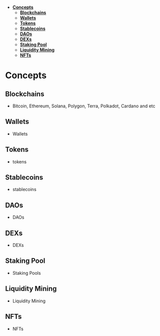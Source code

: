 <!-- START doctoc generated TOC please keep comment here to allow auto update -->
<!-- DON'T EDIT THIS SECTION, INSTEAD RE-RUN doctoc TO UPDATE -->

- [**Concepts**](#concepts)
  - [**Blockchains**](#blockchains)
  - [**Wallets**](#wallets)
  - [**Tokens**](#tokens)
  - [**Stablecoins**](#stablecoins)
  - [**DAOs**](#daos)
  - [**DEXs**](#dexs)
  - [**Staking Pool**](#staking-pool)
  - [**Liquidity Mining**](#liquidity-mining)
  - [**NFTs**](#nfts)

<!-- END doctoc generated TOC please keep comment here to allow auto update -->

# **Concepts**

## **Blockchains**

- Bitcoin, Ethereum, Solana, Polygon, Terra, Polkadot, Cardano and etc

## **Wallets**

- Wallets

## **Tokens**

- tokens

## **Stablecoins**

- stablecoins

## **DAOs**

- DAOs

## **DEXs**

- DEXs

## **Staking Pool**

- Staking Pools

## **Liquidity Mining**

- Liquidity Mining

## **NFTs**

- NFTs
